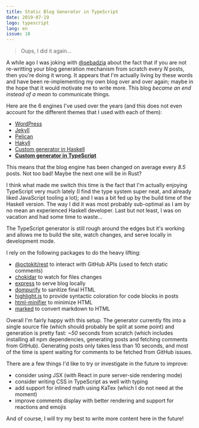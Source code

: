 ```yaml
---
title: Static Blog Generator in TypeScript
date: 2019-07-19
logo: typescript
lang: en
issue: 18
---
```


> Oups, I did it again...

A while ago I was joking with [@sebadzia](https://twitter.com/sebadzia) about
the fact that if you are not re-writting your blog generation mechanism from
scratch every *N* posts, then you're doing it wrong. It appears that I'm
actually living by these words and have been re-implementing my own blog over
and over again; maybe in the hope that it would motivate me to write more. This
blog *became an end instead of a mean* to communicate things.

Here are the 6 engines I've used over the years (and this does not even account
for the different themes that I used with each of them):

* [WordPress](https://wordpress.org/)
* [Jekyll](https://jekyllrb.com/)
* [Pelican](https://blog.getpelican.com/)
* [Hakyll](https://jaspervdj.be/hakyll/)
* [Custom generator in Haskell](https://github.com/remusao/remusao.github.io/tree/diy)
* [**Custom generator in TypeScript**](https://github.com/remusao/remusao.github.io/tree/diy-ts)

This means that the blog engine has been changed on average every *8.5* posts.
Not too bad! Maybe the next one will be in Rust?

I think what made me switch this time is the fact that I'm actually enjoying
TypeScript very much lately (I find the type system super neat, and already
liked JavaScript tooling a lot); and I was a bit fed up by the build time of
the Haskell version. The way I did it was most probably sub-optimal as I am by
no mean an experienced Haskell developer. Last but not least, I was on vacation
and had some time to waste...

The TypeScript generator is still rough around the edges but it's working and
allows me to build the site, watch changes, and serve locally in development
mode.

I rely on the following packages to do the heavy lifting:

* [@octokit/rest](https://www.npmjs.com/package/@octokit/rest) to interact with GitHub APIs (used to fetch static comments)
* [chokidar](https://www.npmjs.com/package/chokidar) to watch for files changes
* [express](https://www.npmjs.com/package/express) to serve blog locally
* [dompurify](https://www.npmjs.com/package/dompurify) to sanitize final HTML
* [highlight.js](https://www.npmjs.com/package/highlight.js) to provide syntactic coloration for code blocks in posts
* [html-minifier](https://www.npmjs.com/package/html-minifier) to minimize HTML
* [marked](https://www.npmjs.com/package/marked) to convert markdown to HTML

Overall I'm fairly happy with this setup. The generator currently fits into a
single source file (which should probably be split at some point) and generation
is pretty fast: *~50* seconds from scratch (which includes installing all npm
dependencies, generating posts and fetching comments from GitHub). Generating
posts only takes less than 10 seconds, and most of the time is spent waiting
for comments to be fetched from GitHub issues.

There are a few things I'd like to try or investigate in the future to improve:

* consider using JSX (with React in pure server-side rendering mode)
* consider writing CSS in TypeScript as well with typing
* add support for inlined math using KaTex (which I do not need at the moment)
* improve comments display with better rendering and support for reactions and emojis

And of course, I will try my best to write more content here in the future!
